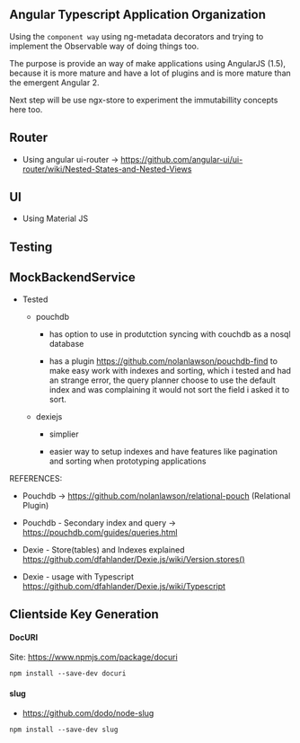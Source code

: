 ## Angular Typescript Application Organization

Using the `component way` using ng-metadata decorators and trying to implement the Observable way of doing things too.

The purpose is provide an way of make applications using AngularJS (1.5), because it is more mature and have a lot of plugins and 
is more mature than the emergent Angular 2.


Next step will be use ngx-store to experiment the immutabillity concepts here too.
 

## Router

  - Using angular ui-router -> https://github.com/angular-ui/ui-router/wiki/Nested-States-and-Nested-Views
  
  
## UI

 - Using Material JS


## Testing


## 

## MockBackendService

- Tested

    - pouchdb
 
        - has option to use in produtction syncing with couchdb as a nosql database
 
        - has a plugin https://github.com/nolanlawson/pouchdb-find to make easy work with indexes and sorting, which i tested and had an strange error, 
   the query planner choose to use the default index and was complaining it would not sort the field i asked it to sort.
   
    - dexiejs
 
        - simplier
    
        - easier way to setup  indexes and have features like pagination and sorting when prototyping applications
    
REFERENCES:

- Pouchdb -> https://github.com/nolanlawson/relational-pouch (Relational Plugin)
- Pouchdb - Secondary index and query -> https://pouchdb.com/guides/queries.html

- Dexie - Store(tables) and Indexes explained https://github.com/dfahlander/Dexie.js/wiki/Version.stores()
- Dexie - usage with Typescript https://github.com/dfahlander/Dexie.js/wiki/Typescript


## Clientside Key Generation


####  DocURI 

Site: https://www.npmjs.com/package/docuri

`npm install --save-dev docuri`

#### slug

 - https://github.com/dodo/node-slug

`npm install --save-dev slug`